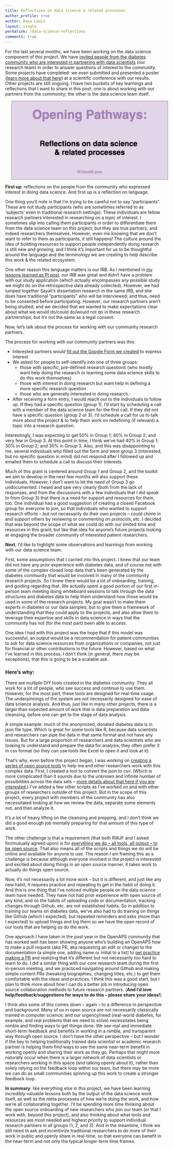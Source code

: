 ```yaml
---
title: Reflections on data science & related processes
author_profile: true
author: Dana Lewis
layout: single
permalink: /data-science-reflections
comments: true
---
```


For the last several months, we have been working on the data science component of this project. We have [invited people from the diabetes community who are interested in partnering with data scientists](/work-with-data-science-team) (our research team) in order to answer questions of interest to the community. Some projects have completed: we even submitted and presented a poster ([learn more about that here](http://bit.ly/2018ADAautosensitivityposter)) at a scientific conference with our results. Other projects are still ongoing. I have two buckets of key learnings and reflections that I want to share in this post: one is about working with our partners from the community; the other is the data science team itself.
 
<img src="/assets/img/Data_Science_Reflections.jpg" width="506" height="253" align="center" hspace="20" alt="@DanaMLewis relfections on data science work from Opening Pathways"> 
 
**First up**: reflections on the people from the community who expressed interest in doing data science. And first up is a reflection on language.
 
One thing you’ll note is that I’m trying to be careful not to say “participants”. These are not study participants (who are sometimes referred to as ‘subjects’ even in traditional research settings). These individuals are fellow research partners interested in researching on a topic of interest. I sometimes slip into calling them participants in order to differentiate them from the data science team on this project; but they are true partners, and indeed researchers themselves. However, even me knowing that we don’t want to refer to them as participants, it still happens! The culture around the idea of building resources to support people independently doing research is still new and growing, and I think it’s important for us to be thoughtful around the language and the terminology we are creating to help describe this work & the related ecosystem.
 
One other reason this language matters is our IRB. As I mentioned in [my lessons learned as PI post](/first-lessons-learned-as-patient-PI), our IRB was great and didn’t have a problem with our study application (which actually encompasses any possible study we might do on the retrospective data already collected). However, we had lumped together Sayali’s dissertation research in the same IRB, and she does have traditional “participants” who will be interviewed; and thus, need to be consented before participating. However, our research partners aren’t being studied; and we decided that we wanted to make expectations clear about what we would do/could do/would not do in these research partnerships; but it’s not the same as a legal consent.
 
Now, let’s talk about the process for working with our community research partners.
 
The process for working with our community partners was this:
* Interested partners would [fill out the Google Form we created](/work-with-data-science-team) to express interest
* We asked for people to self-identify into one of three groups:
  * those with specific, pre-defined research questions (who mostly want help doing the research or learning some data science skills to do this work themselves)
  * those with interest in doing research but want help in defining a more specific research question
  * those who are generally interested in doing research.· 
* After receiving a form entry, I would reach out to the individuals to follow up. If they had a specific question (group 1), I’d start by scheduling a call with a member of the data science team for the first call. If they did not have a specific question (group 2 or 3), I’d schedule a call for us to talk more about the project & to help them work on redefining (if relevant) a topic into a research question.
 
Interestingly, I was expecting to get 50% in Group 1; 40% in Group 2; and very few in Group 3. At this point in time, I think we’ve had 40% in Group 1; 30% in Group 2; and 30% in Group 3. Also, and this was disappointing to me, several individuals who filled out the form and were group 3 (interested, but no specific question in mind) did not respond after I followed up and emailed them to schedule a call to discuss their interests.
 
Much of this grant is centered around Group 1 and Group 2, and the toolkit we aim to develop in the next few months will also support these individuals. However, I don’t want to let the need of Group 3 go undocumented: I heard and saw very clearly (both from the lack of responses, and from the discussions with a few individuals that I did speak to from Group 3) that there is a need for support and resources for them, too. One individual had a good suggestion of creating a closed Facebook group for everyone to join, so that individuals who wanted to support research efforts – but not necessarily do their own projects – could chime in and support others by reviewing or commenting on protocols, etc. I decided that was beyond the scope of what we could do with our limited time and resources in this grant; but like that idea for anyone’s future projects looking at engaging the broader community of interested patient researchers.
 
**Next**, I’d like to highlight some observations and learnings from working with our data science team.
 
First, some assumptions that I carried into this project. I knew that our team did not have any prior experience with diabetes data, and of course not with some of the complex closed loop data that’s been generated by the diabetes community that would be involved in many of the community research projects. So I knew there would be a lot of onboarding, training, and guiding regarding that. We actually spent a good portion of our first in-person team meeting doing whiteboard sessions to talk through the data structures and diabetes data to help them understand how those would be used in some of the research projects. My goal wasn’t to make them experts in diabetes or our data samples; but to give them a framework of understanding that they could apply to the projects, and also allow them to leverage their expertise and skills in data science in ways that the community has not (for the most part) been able to access.
 
One idea I had with this project was the hope that if this model was successful, an output would be a recommendation for patient communities to ask for data science resources from organizations or companies, not just for financial or other contributions in the future. However, based on what I’ve learned in this process, I don’t think (in general, there may be exceptions), that this is going to be a scalable ask.
 
### Here’s why:
 
There are multiple DIY tools created in the diabetes community. They all work for a lot of people, who see success and continue to use them. However, for the most part, these tools are designed for real-time usage. The underpinnings of the system are not necessarily designed for ease of data science analysis. And thus, just like in many other projects, there is a larger than expected amount of work that is data preparation and data cleansing, before one can get to the stage of data analysis.
 
A simple example: much of the anonymized, donated diabetes data is in json file type. Which is great for some tools like R, because data scientists and researchers can pipe the data in that same format and not have any issues. But for a large proportion of researchers and data scientists who are looking to understand and prepare the data for analysis, they often prefer it in csv format (so they can use tools like Excel to open it and look at it).
 
That’s why, even before this project began, I was working on [creating a series of open source tools](https://github.com/danamlewis/OpenHumansDataTools) to help me and other researchers work with this complex data. First, I created a tool to convert the json to csv. (Which is more complicated than it sounds due to the unknown and infinite number of possibilities across the data sets – [more details about that here if you are interested](https://diyps.org/2017/02/12/making-it-possible-for-researchers-to-work-with-openaps-or-general-nightscout-data-and-creating-a-complex-json-to-csv-command-line-tool-that-works-with-unknown-schema/).) I’ve added a few other scripts as I’ve worked on and with other groups of researchers outside of this project. But in the scope of this project, every project with members of the community has also necessitated looking at how we review the data, separate some elements out, and then analyze it.
 
It’s a lot of heavy lifting on the cleansing and prepping, and I don’t think we did a good enough job mentally preparing for that amount of this type of work.
 
The other challenge is that a requirement (that both RWJF and I asked for/mutually agreed upon) is for [everything we do – all tools, all output – to be open source](/everything-is-open-source). That also means all of the scripts and things we do will be online and available for anyone to use. The reason I am framing this as a challenge is because although everyone involved in the project is interested and excited about doing things in an open source manner, it takes work to actually do things open source.
 
Now, it’s not necessarily a lot more work – but it is different, and just like any new habit, it requires practice and repeating to get in the habit of doing it. And this is one thing that I’ve noticed multiple people on the data science team have needed. They have not had prior experience with open source of any kind, and so the habits of uploading code or documentation, tracking changes through Github, etc. are not established habits. So in addition to training our teams on diabetes data, we’ve also had to do training on things like Github (which I expected), but repeated reminders and asks (more than I expected) to upload things and log them so we have the open record of our tools that are helping us do the work.
 
One approach I have taken in the past year in the OpenAPS community that has worked well has been showing anyone who’s building an OpenAPS how to make a pull request (aka PR, aka requesting an edit or change) to the documentation (a simple one, adding name or initial to a list) to [get practice making a PR](http://openaps.readthedocs.io/en/latest/docs/While%20You%20Wait%20For%20Gear/loops-in-progress.html) and realizing that it’s different but not necessarily too hard to learn to do. I did a similar thing with our core research team during the first in-person meeting, and we practiced navigating around Github and making simple content PRs (tweaking biographies, changing titles, etc.) to get them comfortable with the ideas and practices. I think this was a good start, but I plan to think more about how I can do a better job in introducing open source collaboration methods to future research partners. (**And I’d love help/feedback/suggestions for ways to do this – please share your ideas!**)
 
I think also some of this comes down – again – to a difference in perspective and background. Many of us in open source are not necessarily classically trained in computer science; and our urgency/need (real-world diabetes, for example, and real problems that we need to solve) necessitates being nimble and finding ways to get things done. We see real and immediate short-term feedback and benefits in working in a nimble, and transparent way through open source. I don’t have the other perspective – but I wonder if the key to helping traditionally trained data scientist or academic research partner is helping them find ways to see the same near-term benefit in working openly and sharing their work as they go. Perhaps that might more naturally occur when there is a larger network of data scientists or researchers working in this space (and talking openly about it), rather than solely relying on the feedback loop within our team, but there may be more we can do as small communities spinning up this work to create a stronger feedback loop.
 
**In summary**: like everything else in this project, we have been learning incredibly valuable lessons both by the output of the data science work itself, as well as the meta processes of how we’re doing the work, and how we’re all collaborating together. I’ll be spending more time thinking about the open source onboarding of new researchers who join our team (or that I work with, beyond this project), and also thinking about what tools and resources are most needed and highest priority to support individual research partners in all groups (1, 2, and 3). And in the meantime, I think we still need to ask and incentivize traditional researchers to do more of their work in public and openly share in real-time, so that everyone can benefit in the near-term and not only the typical longer-term time frames. 
